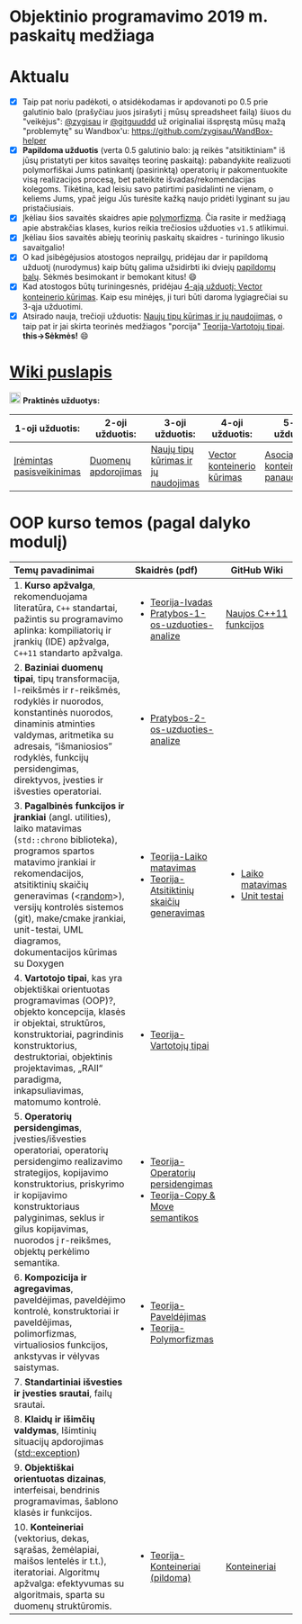 # Objektinio programavimo 2019 m. paskaitų medžiaga 

# Aktualu

- [x] Taip pat noriu padėkoti, o atsidėkodamas ir apdovanoti po 0.5 prie galutinio balo (prašyčiau juos įsirašyti į mūsų spreadsheet failą) šiuos du "veikėjus": [@zygisau](https://github.com/zygisau/) ir [@gitguuddd](https://github.com/gitguuddd) už originaliai išspręstą mūsų mažą "problemytę" su Wandbox'u: https://github.com/zygisau/WandBox-helper
- [x] **Papildoma užduotis** (verta 0.5 galutinio balo: ją reikės "atsitiktiniam" iš jūsų pristatyti per kitos savaitęs teorinę paskaitą): pabandykite realizuoti polymorfiškai Jums patinkantį (pasirinktą) operatorių ir pakomentuokite visą realizacijos procesą, bet pateikite išvadas/rekomendacijas kolegoms. Tikėtina, kad leisiu savo patirtimi pasidalinti ne vienam, o keliems Jums, ypač jeigu Jūs turėsite kažką naujo pridėti lyginant su jau pristačiusiais.
- [x] Įkėliau šios savaitės skaidres apie [polymorfizmą](https://github.com/objprog/paskaitos2019/blob/master/slides/Teorija-polymorfizmas.pdf). Čia rasite ir medžiagą apie abstrakčias klases, kurios reikia trečiosios užduoties `v1.5` atlikimui.
- [x] Įkėliau šios savaitės abiejų teorinių paskaitų skaidres - turiningo likusio savaitgalio!
- [x] O kad įsibėgėjusios atostogos neprailgų, pridėjau dar ir papildomą užduotį (nurodymus) kaip būtų galima užsidirbti iki dviejų [papildomų balų](https://github.com/objprog/paskaitos2019/wiki/3-oji-u%C5%BEduotis#papildoma-uzduotis). Sėkmės besimokant ir bemokant kitus! :smile:
- [x] Kad atostogos būtų turiningesnės, pridėjau [4-ąją užduotį: Vector konteinerio kūrimas](https://github.com/objprog/paskaitos2019/wiki/4-oji-užduotis). Kaip esu minėjęs,  ji turi būti daroma lygiagrečiai su 3-ąja užduotimi.
- [x] Atsirado nauja, trečioji užduotis: [Naujų tipų kūrimas ir jų naudojimas](https://github.com/objprog/paskaitos2019/wiki/3-oji-užduotis), o taip pat ir jai skirta teorinės medžiagos "porcija" [Teorija-Vartotojų tipai](https://github.com/objprog/paskaitos2019/blob/master/slides/Teorija-VartotojuTipai.pdf). **this->Sėkmės!** :smile:

# [Wiki puslapis](https://github.com/objprog/paskaitos2019/wiki)

<a href="https://github.com/objprog/praktika/wiki"><img src="https://upload.wikimedia.org/wikipedia/commons/thumb/1/18/ISO_C%2B%2B_Logo.svg/1200px-ISO_C%2B%2B_Logo.svg.png" width="20"></a> __Praktinės užduotys:__

| 1-oji užduotis:                                              | 2-oji užduotis:                                              | 3-oji užduotis:                                              | 4-oji užduotis:                                              | 5-oji užduotis:                                              |      |
| ------------------------------------------------------------ | ------------------------------------------------------------ | ------------------------------------------------------------ | ------------------------------------------------------------ | ------------------------------------------------------------ | ---- |
| [Įrėmintas pasisveikinimas](https://github.com/objprog/paskaitos2019/wiki/1-oji-užduotis) | [Duomenų apdorojimas](https://github.com/objprog/paskaitos2019/wiki/2-oji-užduotis) | [Naujų tipų kūrimas ir jų naudojimas](https://github.com/objprog/paskaitos2019/wiki/3-oji-užduotis) | [Vector konteinerio kūrimas](https://github.com/objprog/paskaitos2019/wiki/4-oji-užduotis) | [Asociatyvių konteinerių panaudojimas](https://github.com/objprog/paskaitos2019/wiki/5-oji-užduotis) |      |

# OOP kurso temos (pagal dalyko modulį)

| Temų pavadinimai                                             | Skaidrės (pdf)                                               | GitHub Wiki                                                  |
| :----------------------------------------------------------- | :----------------------------------------------------------- | ------------------------------------------------------------ |
| 1. **Kurso apžvalga**, rekomenduojama literatūra, `C++` standartai, pažintis su programavimo aplinka: kompiliatorių ir įrankių (IDE) apžvalga, `C++11` standarto apžvalga. | <ul> <li>[Teorija-Ivadas](https://github.com/objprog/paskaitos2019/blob/master/slides/Teorija-Ivadas.pdf)</li> <li>  [Pratybos-1-os-uzduoties-analize](https://github.com/objprog/paskaitos2019/blob/master/slides/1-os-uzduoties-analize.pdf) </li> </ul> | [Naujos C++11 funkcijos](https://github.com/objprog/paskaitos2019/wiki/Naujos-C--11-funkcijos) |
| 2. **Baziniai duomenų tipai**, tipų transformacija, l-reikšmės ir r-reikšmės, rodyklės ir nuorodos, konstantinės nuorodos, dinaminis atminties valdymas, aritmetika su adresais, “išmaniosios” rodyklės, funkcijų persidengimas, direktyvos, įvesties ir išvesties operatoriai. | <ul><li>  [Pratybos-2-os-uzduoties-analize](https://github.com/objprog/paskaitos2019/blob/master/slides/2-os-uzduoties-analize.pdf) </li></ul> |                                                              |
| 3. **Pagalbinės funkcijos ir įrankiai** (angl. utilities), laiko matavimas (`std::chrono` biblioteka), programos spartos matavimo įrankiai ir rekomendacijos, atsitiktinių skaičių generavimas (<[random](https://en.cppreference.com/w/cpp/header/random)>), versijų kontrolės sistemos (git), make/cmake įrankiai, unit-testai, UML diagramos, dokumentacijos kūrimas su Doxygen | <ul><li>[Teorija-Laiko matavimas](https://github.com/objprog/paskaitos2019/blob/master/slides/Teorija-LaikoMatavimas.pdf)</li><li>[Teorija-Atsitiktinių skaičių generavimas](https://github.com/objprog/paskaitos2019/blob/master/slides/Teorija-AtsitiktiniuSkaiciuGeneravimas.pdf)</li></ul> | <ul> <li>[Laiko matavimas](https://github.com/objprog/paskaitos2019/wiki/Laiko-matavimas)</li><li>[Unit testai](https://github.com/objprog/paskaitos2019/wiki/Unit-testing)</li></ul> |
| 4. **Vartotojo tipai**, kas yra objektiškai orientuotas programavimas (OOP)?, objekto koncepcija, klasės ir objektai, struktūros, konstruktoriai, pagrindinis konstruktorius, destruktoriai, objektinis projektavimas, „RAII“ paradigma, inkapsuliavimas, matomumo kontrolė. | <ul><li>[Teorija-Vartotojų tipai](https://github.com/objprog/paskaitos2019/blob/master/slides/Teorija-VartotojuTipai.pdf)</li></ul> |                                                              |
| 5. **Operatorių persidengimas**, įvesties/išvesties operatoriai, operatorių persidengimo realizavimo strategijos, kopijavimo konstruktorius, priskyrimo ir kopijavimo konstruktoriaus palyginimas, seklus ir gilus kopijavimas, nuorodos į r-reikšmes, objektų perkėlimo semantika. | <ul><li>[Teorija-Operatorių persidengimas](https://github.com/objprog/paskaitos2019/blob/master/slides/Teorija-OperatoriuPersidengimas.pdf)</li><li>[Teorija-Copy & Move semantikos](https://github.com/objprog/paskaitos2019/blob/master/slides/Teorija-CopyMoveSemantika.pdf)</li></ul> |                                                              |
| 6. **Kompozicija ir agregavimas**, paveldėjimas, paveldėjimo kontrolė, konstruktoriai ir paveldėjimas, polimorfizmas, virtualiosios funkcijos, ankstyvas ir vėlyvas saistymas. | <ul><li>[Teorija-Paveldėjimas](https://github.com/objprog/paskaitos2019/blob/master/slides/Teorija-Paveldejimas.pdf)</li><li>[Teorija-Polymorfizmas](https://github.com/objprog/paskaitos2019/blob/master/slides/Teorija-polymorfizmas.pdf)</li></ul> |                                                              |
| 7. **Standartiniai išvesties ir įvesties srautai**, failų srautai. |                                                              |                                                              |
| 8. **Klaidų ir išimčių valdymas**, Išimtinių situacijų apdorojimas ([std::exception](https://en.cppreference.com/w/cpp/error/exception)) |                                                              |                                                              |
| 9. **Objektiškai orientuotas dizainas**, interfeisai, bendrinis programavimas, šablono klasės ir funkcijos. |                                                              |                                                              |
| 10. **Konteineriai** (vektorius, dekas, sąrašas, žemėlapiai, maišos lentelės ir t.t.), iteratoriai. Algoritmų apžvalga: efektyvumas su algoritmais, sparta su duomenų struktūromis. | <ul><li>[Teorija-Konteineriai (pildoma)](https://github.com/objprog/paskaitos2019/blob/master/slides/Teorija-Konteineriai.pdf)</li></ul> | [Konteineriai](https://github.com/objprog/paskaitos2019/wiki/Konteineriai) |

